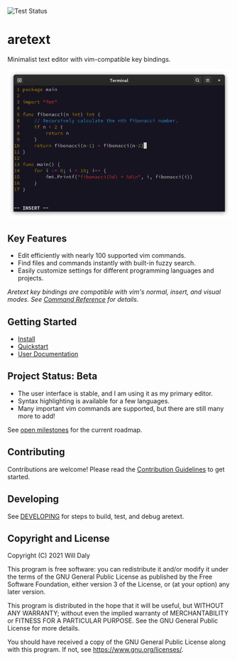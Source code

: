 ![Test Status](https://github.com/aretext/aretext/actions/workflows/test.yml/badge.svg)

aretext
=======

Minimalist text editor with vim-compatible key bindings.

[![screenshot of aretext](screenshot.png)](https://aretext.org)

Key Features
------------

-	Edit efficiently with nearly 100 supported vim commands.
-	Find files and commands instantly with built-in fuzzy search.
-	Easily customize settings for different programming languages and projects.

*Aretext key bindings are compatible with vim's normal, insert, and visual modes. See [Command Reference](https://aretext.org/docs/command-reference/) for details.*

Getting Started
---------------

-	[Install](https://aretext.org/docs/install/)
-	[Quickstart](https://aretext.org/docs/quickstart/)
-	[User Documentation](https://aretext.org/docs/)

Project Status: Beta
--------------------

-	The user interface is stable, and I am using it as my primary editor.
-	Syntax highlighting is available for a few languages.
-	Many important vim commands are supported, but there are still many more to add!

See [open milestones](https://github.com/aretext/aretext/milestones?direction=asc&sort=title&state=open) for the current roadmap.

Contributing
------------

Contributions are welcome! Please read the [Contribution Guidelines](CONTRIBUTING.md) to get started.

Developing
----------

See [DEVELOPING](DEVELOPING.md) for steps to build, test, and debug aretext.

Copyright and License
---------------------

Copyright (C) 2021 Will Daly

This program is free software: you can redistribute it and/or modify it under the terms of the GNU General Public License as published by the Free Software Foundation, either version 3 of the License, or (at your option) any later version.

This program is distributed in the hope that it will be useful, but WITHOUT ANY WARRANTY; without even the implied warranty of MERCHANTABILITY or FITNESS FOR A PARTICULAR PURPOSE. See the GNU General Public License for more details.

You should have received a copy of the GNU General Public License along with this program. If not, see https://www.gnu.org/licenses/.
